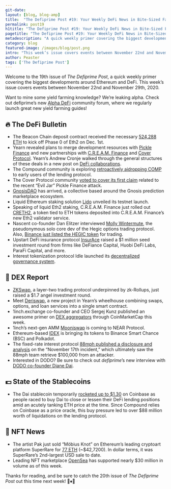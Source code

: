 ```yaml
---
git-date:
layout: [blog, blog-amp]
title:  "The Defiprime Post #19: Your Weekly DeFi News in Bite-Sized Fashion"
permalink: post19
h1title: "The Defiprime Post #19: Your Weekly DeFi News in Bite-Sized Fashion"
pagetitle: "The Defiprime Post #19: Your Weekly DeFi News in Bite-Sized Fashion"
metadescription: "A quick weekly primer covering the biggest developments around Ethereum and DeFi. This week’s issue covers events between November 22nd and November 29th, 2020"
category: blog
featured-image: /images/blog/post.png
intro: "This week’s issue covers events between November 22nd and November 29th, 2020"
author: Peaster
tags: ['The Defiprime Post']
---
```

Welcome to the 19th issue of _The Defiprime Post_, a quick weekly primer covering the biggest developments around Ethereum and DeFi. This week’s issue covers events between November 22nd and November 29th, 2020.

Want to mine some yield farming knowledge? We’re leaking alpha. Check out defiprime’s new [Alpha DeFi](https://alpha.defiprime.com/c/yield-farming/6) community forum, where we regularly launch great new yield farming guides!


## 🔥 The DeFi Bulletin

*   The Beacon Chain deposit contract received the necessary [524,288 ETH](https://www.theblockcrypto.com/linked/85531/eth2-deposit-contract-threshold-phase-0) to kick off Phase 0 of Eth2 on Dec. 1st.
*   Yearn revealed plans to merge development resources with [Pickle Finance](https://medium.com/iearn/pickle-yearn-ferment-co-operation-dill-eec43b93d0ea) and new partnerships with [C.R.E.A.M. Finance](https://medium.com/iearn/yearn-cream-v2-merger-e9fa6c6989b4) and [Cover Protocol](https://medium.com/iearn/yearn-cover-merger-651142828c45). Yearn’s Andrew Cronje walked through the general structures of these deals in a new post on [DeFi collaborations](https://andrecronje.medium.com/merger-acquisition-partnership-collaboration-nomenclature-in-the-decentralized-space-ca24370d6f27).
*   The Compound community is exploring [retroactively aidropping COMP](https://www.comp.xyz/t/should-compound-retroactively-airdrop-tokens-to-early-users/595/2) to early users of the lending protocol.
*   The Cover Protocol community [voted to cover its first claim](https://coverprotocol.medium.com/11-21-20-claim-outcome-for-pickle-finance-aa2fcc56cb7c) related to the recent “Evil Jar” Pickle Finance attack.
*   [GnosisDAO](https://blog.gnosis.pm/announcing-gnosisdao-a7102fcf9224) has arrived, a collective based around the Gnosis prediction marketplace ecosystem.
*   Liquid Ethereum staking solution [Lido](https://blog.lido.fi/lido-testnet-launch/) unveiled its testnet launch.
*   Speaking of liquid Eth2 staking, C.R.E.A.M. Finance just rolled out [CRETH2](https://twitter.com/CreamdotFinance/status/1331165435052445696), a token tied to ETH tokens deposited into C.R.E.A.M. Finance’s new Eth2 validator service.
*   Nascent co-founder Dan Elitzer interviewed [Molly Wintermute](https://www.youtube.com/watch?v=5q_5NHO70ig&feature=youtu.be), the pseudonymous solo core dev of the Hegic options trading protocol. Also, [Binance just listed the HEGIC token](https://www.binance.com/en/support/announcement/f59a14138c404e3d85615ab302ac5090) for trading.
*   Upstart DeFi insurance protocol [InsurAce](https://insurace-protocol.medium.com/insurace-1-million-seed-funding-raised-led-by-tier-1-investors-e25cfec19b16) raised a $1 million seed investment round from firms like DeFiance Capital, Huobi DeFi Labs, ParaFi Capital, and more.
*   Interest tokenization protocol Idle launched its [decentralized governance system](https://idlefinance.medium.com/idle-governance-is-live-9b55e8f407d7).


## 💱 DEX Report

*   [ZKSwap](https://www.theblockcrypto.com/linked/85399/bixin-snz-fbg-dex-zkswap-angel-round), a layer-two trading protocol underpinned by zk-Rollups, just raised a $1.7 angel investment round.
*   Meet [Deriswap](https://andrecronje.medium.com/deriswap-capital-efficient-swaps-futures-options-and-loans-ea424b24a41c), a new project in Yearn’s wheelhouse combining swaps, options, and loan services into a single smart contract.
*   1inch.exchange co-founder and CEO Sergej Kunz published an awesome primer on [DEX aggregators](https://coinmarketcap.com/alexandria/article/what-are-dex-aggregators-a-deep-dive-by-1inch) through CoinMarketCap this week.
*   1inch’s next-gen AMM [Mooniswap](https://near.org/blog/mooniswap-brings-its-next-generation-amm-protocol-by-1inch-to-near/) is coming to NEAR Protocol.
*   Ethereum-based [IDEX](https://www.coindesk.com/idex-binance-smart-chain-polkadot) is bringing its tokens to Binance Smart Chance (BSC) and Polkadot.
*   The fixed-rate interest protocol [88mph published a disclosure and analysis](https://medium.com/88mphapp/the-88mph-wild-ride-e09ec56ed079) on the “November 17th incident,” which ultimately saw the 88mph team retrieve $100,000 from an attacker.
*   Interested in DODO? Be sure to check out _defiprime_’s new interview with [DODO co-founder Diane Dai](https://defiprime.com/dodo).


## 💵 State of the Stablecoins

*   The Dai stablecoin temporarily [rocketed up to $1.30](https://www.theblockcrypto.com/post/85850/dai-compound-dydx-liquidations-defi) on Coinbase as people raced to buy Dai to close or lessen their DeFi lending positions amid an acutely tanking ETH price at the time. Since Compound relies on Coinbase as a price oracle, this buy pressure led to over $88 million worth of liquidations on the lending protocol.


## 💎 NFT News

*   The artist Pak just sold “Möbius Knot” on Ethereum’s leading cryptoart platform SuperRare for [77 ETH](https://twitter.com/SuperRare_co/status/1333083621553561600) (~$42,7200). In dollar terms, it was SuperRare’s 2nd-largest USD sale to date.
*   Leading NFT marketplace [OpenSea](https://twitter.com/opensea/status/1331990631024091142) has supported nearly $30 million in volume as of this week.


Thanks for reading, and be sure to catch the 20th issue of _The Defiprime Post_ out this time next week! 👋♦️👋
